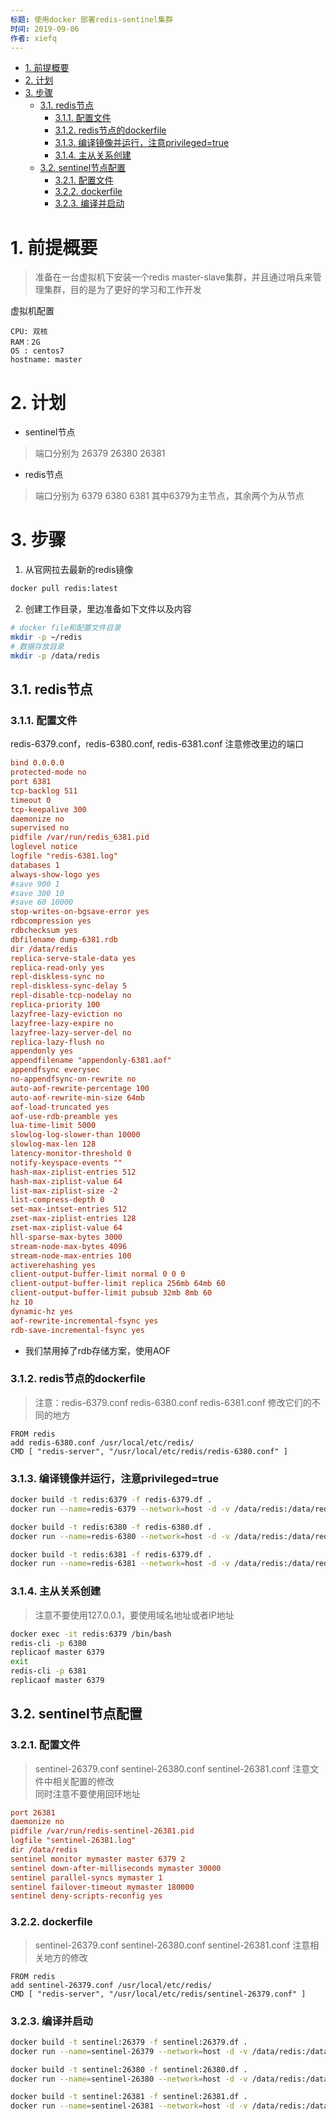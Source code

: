 ```yaml
---
标题: 使用docker 部署redis-sentinel集群
时间: 2019-09-06
作者: xiefq
---
```


<!-- TOC -->

- [1. 前提概要](#1-前提概要)
- [2. 计划](#2-计划)
- [3. 步骤](#3-步骤)
    - [3.1. redis节点](#31-redis节点)
        - [3.1.1. 配置文件](#311-配置文件)
        - [3.1.2. redis节点的dockerfile](#312-redis节点的dockerfile)
        - [3.1.3. 编译镜像并运行，注意privileged=true](#313-编译镜像并运行注意privilegedtrue)
        - [3.1.4. 主从关系创建](#314-主从关系创建)
    - [3.2. sentinel节点配置](#32-sentinel节点配置)
        - [3.2.1. 配置文件](#321-配置文件)
        - [3.2.2. dockerfile](#322-dockerfile)
        - [3.2.3. 编译并启动](#323-编译并启动)

<!-- /TOC -->

# 1. 前提概要
> 准备在一台虚拟机下安装一个redis master-slave集群，并且通过哨兵来管理集群，目的是为了更好的学习和工作开发

虚拟机配置
```text
CPU: 双核
RAM：2G
OS : centos7
hostname: master
```

# 2. 计划
+ sentinel节点
> 端口分别为 26379 26380 26381

+ redis节点
> 端口分别为 6379 6380 6381 其中6379为主节点，其余两个为从节点

# 3. 步骤
1. 从官网拉去最新的redis镜像
```sh
docker pull redis:latest
```
2. 创建工作目录，里边准备如下文件以及内容
```sh
# docker file和配置文件目录
mkdir -p ~/redis
# 数据存放目录
mkdir -p /data/redis
```
## 3.1. redis节点
### 3.1.1. 配置文件
redis-6379.conf，redis-6380.conf, redis-6381.conf 注意修改里边的端口
```conf
bind 0.0.0.0
protected-mode no
port 6381
tcp-backlog 511
timeout 0
tcp-keepalive 300
daemonize no
supervised no
pidfile /var/run/redis_6381.pid
loglevel notice
logfile "redis-6381.log"
databases 1
always-show-logo yes
#save 900 1
#save 300 10
#save 60 10000
stop-writes-on-bgsave-error yes
rdbcompression yes
rdbchecksum yes
dbfilename dump-6381.rdb
dir /data/redis
replica-serve-stale-data yes
replica-read-only yes
repl-diskless-sync no
repl-diskless-sync-delay 5
repl-disable-tcp-nodelay no
replica-priority 100
lazyfree-lazy-eviction no
lazyfree-lazy-expire no
lazyfree-lazy-server-del no
replica-lazy-flush no
appendonly yes
appendfilename "appendonly-6381.aof"
appendfsync everysec
no-appendfsync-on-rewrite no
auto-aof-rewrite-percentage 100
auto-aof-rewrite-min-size 64mb
aof-load-truncated yes
aof-use-rdb-preamble yes
lua-time-limit 5000
slowlog-log-slower-than 10000
slowlog-max-len 128
latency-monitor-threshold 0
notify-keyspace-events ""
hash-max-ziplist-entries 512
hash-max-ziplist-value 64
list-max-ziplist-size -2
list-compress-depth 0
set-max-intset-entries 512
zset-max-ziplist-entries 128
zset-max-ziplist-value 64
hll-sparse-max-bytes 3000
stream-node-max-bytes 4096
stream-node-max-entries 100
activerehashing yes
client-output-buffer-limit normal 0 0 0
client-output-buffer-limit replica 256mb 64mb 60
client-output-buffer-limit pubsub 32mb 8mb 60
hz 10
dynamic-hz yes
aof-rewrite-incremental-fsync yes
rdb-save-incremental-fsync yes
```
+ 我们禁用掉了rdb存储方案，使用AOF

### 3.1.2. redis节点的dockerfile
> 注意：redis-6379.conf redis-6380.conf redis-6381.conf 修改它们的不同的地方
```df
FROM redis
add redis-6380.conf /usr/local/etc/redis/
CMD [ "redis-server", "/usr/local/etc/redis/redis-6380.conf" ]
```

### 3.1.3. 编译镜像并运行，注意privileged=true
```sh
docker build -t redis:6379 -f redis-6379.df .
docker run --name=redis-6379 --network=host -d -v /data/redis:/data/redis --privileged=true redis:6379

docker build -t redis:6380 -f redis-6380.df .
docker run --name=redis-6380 --network=host -d -v /data/redis:/data/redis --privileged=true redis:6380

docker build -t redis:6381 -f redis-6379.df .
docker run --name=redis-6381 --network=host -d -v /data/redis:/data/redis --privileged=true redis:6381
```

### 3.1.4. 主从关系创建
> 注意不要使用127.0.0.1，要使用域名地址或者IP地址
```sh
docker exec -it redis:6379 /bin/bash
redis-cli -p 6380
replicaof master 6379
exit
redis-cli -p 6381
replicaof master 6379
```

## 3.2. sentinel节点配置
### 3.2.1. 配置文件
> sentinel-26379.conf sentinel-26380.conf sentinel-26381.conf 注意文件中相关配置的修改  
同时注意不要使用回环地址

```conf
port 26381
daemonize no
pidfile /var/run/redis-sentinel-26381.pid
logfile "sentinel-26381.log"
dir /data/redis
sentinel monitor mymaster master 6379 2
sentinel down-after-milliseconds mymaster 30000
sentinel parallel-syncs mymaster 1
sentinel failover-timeout mymaster 180000
sentinel deny-scripts-reconfig yes
```

### 3.2.2. dockerfile
> sentinel-26379.conf sentinel-26380.conf sentinel-26381.conf 注意相关地方的修改
```df
FROM redis
add sentinel-26379.conf /usr/local/etc/redis/
CMD [ "redis-server", "/usr/local/etc/redis/sentinel-26379.conf" ]
```

### 3.2.3. 编译并启动
```sh
docker build -t sentinel:26379 -f sentinel:26379.df .
docker run --name=sentinel-26379 --network=host -d -v /data/redis:/data/redis --privileged=true sentinel:26379

docker build -t sentinel:26380 -f sentinel:26380.df .
docker run --name=sentinel-26380 --network=host -d -v /data/redis:/data/redis --privileged=true sentinel:26380

docker build -t sentinel:26381 -f sentinel:26381.df .
docker run --name=sentinel-26381 --network=host -d -v /data/redis:/data/redis --privileged=true sentinel:26381
```
